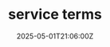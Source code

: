 ---
title: service terms
linkTitle: service terms
date: '2025-05-01T21:06:00Z'
weight: 1
description: No content
draft: false
ref: service-terms
---